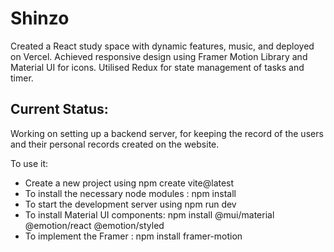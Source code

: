 # Shinzo

<p>Created a React study space with dynamic features, music, and deployed on Vercel.
 Achieved responsive design using Framer Motion Library and Material UI for icons. 
 Utilised Redux for state management of tasks and timer.</p>

 <h2>Current Status:</h2>
 <p>Working on setting up a backend server, for keeping the record of the users and their personal records created on the website.</p>

To use it:
<ul>
 <li>Create a new project using npm create vite@latest</li> 
<li> To install the necessary node modules : npm install </li>
<li>To start the development server using npm run dev</li>
<li>To install Material UI components: npm install @mui/material @emotion/react @emotion/styled </li>
<li>To implement the Framer : npm install framer-motion</li>
</ul>

